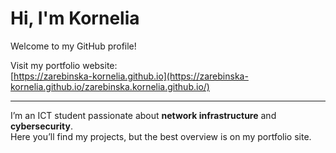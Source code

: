 # Hi, I'm Kornelia   
Welcome to my GitHub profile!  

Visit my portfolio website:  
[https://zarebinska-kornelia.github.io](https://zarebinska-kornelia.github.io/zarebinska.kornelia.github.io/)

---
I’m an ICT student passionate about **network infrastructure** and **cybersecurity**.  
Here you’ll find my projects, but the best overview is on my portfolio site.  
